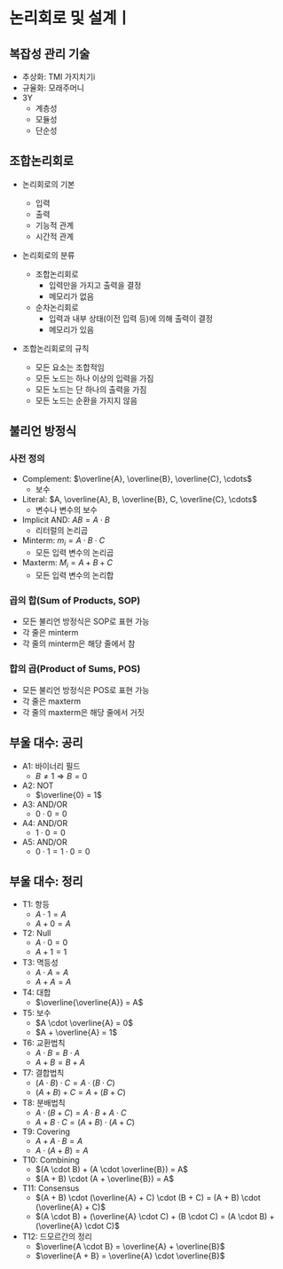 # 논리회로 및 설계ㅣ

## 복잡성 관리 기술

- 추상화: TMI 가지치기i
- 규율화: 모래주머니
- 3Y
  - 계층성
  - 모듈성
  - 단순성

## 조합논리회로

- 논리회로의 기본
  - 입력
  - 출력
  - 기능적 관계
  - 시간적 관계

- 논리회로의 분류
  - 조합논리회로
    - 입력만을 가지고 출력을 결정
    - 메모리가 없음
  - 순차논리회로
    - 입력과 내부 상태(이전 입력 등)에 의해 출력이 결정
    - 메모리가 있음

- 조합논리회로의 규칙
  - 모든 요소는 조합적임
  - 모든 노드는 하나 이상의 입력을 가짐
  - 모든 노드는 단 하나의 출력을 가짐
  - 모든 노드는 순환을 가지지 않음

## 불리언 방정식

### 사전 정의

- Complement: $\overline{A}, \overline{B}, \overline{C}, \cdots$
  - 보수
- Literal: $A, \overline{A}, B, \overline{B}, C, \overline{C}, \cdots$
  - 변수나 변수의 보수
- Implicit AND: $AB = A \cdot B$
  - 리터럴의 논리곱
- Minterm: $m_i = A \cdot B \cdot C$
  - 모든 입력 변수의 논리곱
- Maxterm: $M_i = A + B + C$
  - 모든 입력 변수의 논리합

### 곱의 합(Sum of Products, SOP)

- 모든 불리언 방정식은 SOP로 표현 가능
- 각 줄은 minterm
- 각 줄의 minterm은 해당 줄에서 참

### 합의 곱(Product of Sums, POS)

- 모든 불리언 방정식은 POS로 표현 가능
- 각 줄은 maxterm
- 각 줄의 maxterm은 해당 줄에서 거짓

## 부울 대수: 공리

- A1: 바이너리 필드
  - $B \not= 1 \Rightarrow B = 0$
- A2: NOT
  - $\overline{0} = 1$
- A3: AND/OR
  - $0 \cdot 0 = 0$
- A4: AND/OR
  - $1 \cdot 0 = 0$
- A5: AND/OR
  - $0 \cdot 1 = 1 \cdot 0 = 0$

## 부울 대수: 정리

- T1: 항등
  - $A \cdot 1 = A$
  - $A + 0 = A$
- T2: Null
  - $A \cdot 0 = 0$
  - $A + 1 = 1$
- T3: 멱등성
  - $A \cdot A = A$
  - $A + A = A$
- T4: 대합
  - $\overline{\overline{A}} = A$
- T5: 보수
  - $A \cdot \overline{A} = 0$
  - $A + \overline{A} = 1$
- T6: 교환법칙
  - $A \cdot B = B \cdot A$
  - $A + B = B + A$
- T7: 결합법칙
  - $(A \cdot B) \cdot C = A \cdot (B \cdot C)$
  - $(A + B) + C = A + (B + C)$
- T8: 분배법칙
  - $A \cdot (B + C) = A \cdot B + A \cdot C$
  - $A + B \cdot C = (A + B) \cdot (A + C)$
- T9: Covering
  - $A + A \cdot B = A$
  - $A \cdot (A + B) = A$
- T10: Combining
  - $(A \cdot B) + (A \cdot \overline{B}) = A$
  - $(A + B) \cdot (A + \overline{B}) = A$
- T11: Consensus
  - $(A + B) \cdot (\overline{A} + C) \cdot (B + C) = (A + B) \cdot (\overline{A} + C)$
  - $(A \cdot B) + (\overline{A} \cdot C) + (B \cdot C) = (A \cdot B) + (\overline{A} \cdot C)$
- T12: 드모르간의 정리
  - $\overline{A \cdot B} = \overline{A} + \overline{B}$
  - $\overline{A + B} = \overline{A} \cdot \overline{B}$
